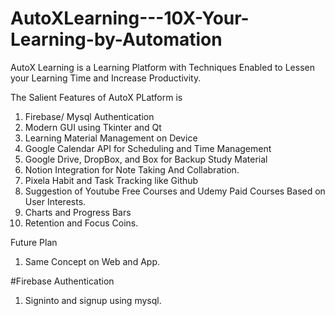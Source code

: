 # AutoXLearning---10X-Your-Learning-by-Automation
AutoX Learning is a Learning Platform with Techniques Enabled to Lessen your Learning Time and Increase Productivity.

The Salient Features of AutoX PLatform is 

1. Firebase/ Mysql Authentication
2. Modern GUI using Tkinter and Qt
3. Learning Material Management on Device
4. Google Calendar API for Scheduling and Time Management
5. Google Drive, DropBox, and Box for Backup Study Material
6. Notion Integration for Note Taking And Collabration.
7. Pixela Habit and Task Tracking like Github
8. Suggestion of Youtube Free Courses and Udemy Paid Courses Based on User Interests.
9. Charts and Progress Bars
10. Retention and Focus Coins.


Future Plan 
1. Same Concept on Web and App.


#Firebase Authentication 
1. Signinto and signup using mysql.



